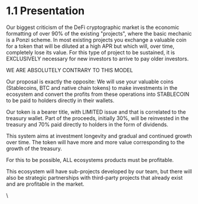# 1.1 Presentation

Our biggest criticism of the DeFi cryptographic market is the economic formatting of over 90% of the existing "projects", where the basic mechanic is a Ponzi scheme. In most existing projects you exchange a valuable coin for a token that will be diluted at a high APR but which will, over time, completely lose its value. For this type of project to be sustained, it is EXCLUSIVELY necessary for new investors to arrive to pay older investors.

WE ARE ABSOLUTELY CONTRARY TO THIS MODEL

Our proposal is exactly the opposite: We will use your valuable coins (Stablecoins, BTC and native chain tokens) to make investments in the ecosystem and convert the profits from these operations into STABLECOIN to be paid to holders directly in their wallets.

Our token is a bearer title, with LIMITED issue and that is correlated to the treasury wallet. Part of the proceeds, initially 30%, will be reinvested in the treasury and 70% paid directly to holders in the form of dividends.

This system aims at investment longevity and gradual and continued growth over time. The token will have more and more value corresponding to the growth of the treasury.

For this to be possible, ALL ecosystems products must be profitable.

This ecosystem will have sub-projects developed by our team, but there will also be strategic partnerships with third-party projects that already exist and are profitable in the market.

\
